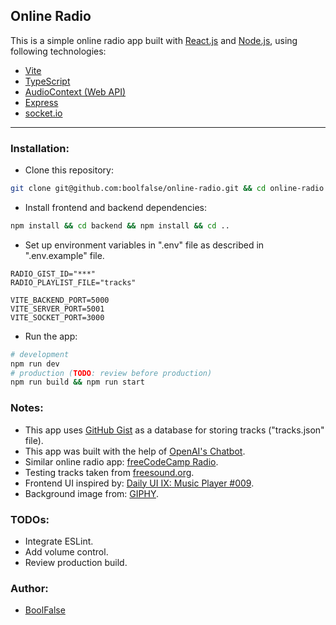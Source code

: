 
## Online Radio

This is a simple online radio app built with [React.js](https://react.dev/) and [Node.js](https://nodejs.org/), using following technologies:

- [Vite](https://vitejs.dev/)
- [TypeScript](https://www.typescriptlang.org/)
- [AudioContext (Web API)](https://developer.mozilla.org/en-US/docs/Web/API/AudioContext)
- [Express](https://expressjs.com/)
- [socket.io](https://socket.io/)

---



### Installation:

- Clone this repository:

```bash
git clone git@github.com:boolfalse/online-radio.git && cd online-radio
```

- Install frontend and backend dependencies:

```bash
npm install && cd backend && npm install && cd ..
```

- Set up environment variables in ".env" file as described in ".env.example" file.
```dotenv
RADIO_GIST_ID="***"
RADIO_PLAYLIST_FILE="tracks"

VITE_BACKEND_PORT=5000
VITE_SERVER_PORT=5001
VITE_SOCKET_PORT=3000
```

- Run the app:

```bash
# development
npm run dev
# production (TODO: review before production)
npm run build && npm run start
```



### Notes:

- This app uses [GitHub Gist](https://gist.github.com/6b66a0065c70a33f95e0e831cb0c7e9f) as a database for storing tracks ("tracks.json" file).
- This app was built with the help of [OpenAI's Chatbot](https://chat.openai.com/).
- Similar online radio app: [freeCodeCamp Radio](https://coderadio.freecodecamp.org/).
- Testing tracks taken from [freesound.org](https://freesound.org/search/?q=&f=&w=&s=Duration+%28shortest+first%29&advanced=0&g=1&page=9000#sound).
- Frontend UI inspired by: [Daily UI IX: Music Player #009](https://codepen.io/lgkonline/pen/BQdeyZ).
- Background image from: [GIPHY](https://www.pinterest.com/pin/406942516311166244/).



### TODOs:

- Integrate ESLint.
- Add volume control.
- Review production build.



### Author:

- [BoolFalse](https://boolfalse.com)
